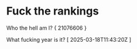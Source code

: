 # Fuck the rankings

Who the hell am I?
{ 21076606 }

What fucking year is it?
[ 2025-03-18T11:43:20Z ]
